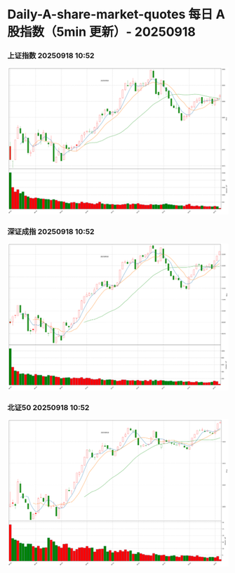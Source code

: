
# Daily-A-share-market-quotes 每日 A 股指数（5min 更新）- 20250918

### 上证指数 20250918 10:52
![](./fig/2025/9/20250918-sh000001.png)

### 深证成指 20250918 10:52
![](./fig/2025/9/20250918-sz399001.png)

### 北证50 20250918 10:52
![](./fig/2025/9/20250918-bj899050.png)
